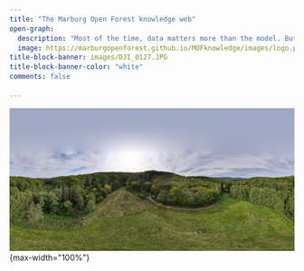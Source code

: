 ```yaml
---
title: "The Marburg Open Forest knowledge web"
open-graph:
  description: "Most of the time, data matters more than the model. But what is reality without model?"
  image: https://marburgopenforest.github.io/MOFknowledge/images/logo.png
title-block-banner: images/DJI_0127.JPG
title-block-banner-color: "white"
comments: false

---
```


![](images/DJI_0127.JPG){max-width="100%"}